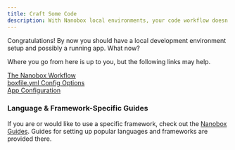 ```yaml
---
title: Craft Some Code
description: With Nanobox local environments, your code workflow doesn't have to change. It's just done inside of an isolated environment.
---
```


Congratulations! By now you should have a local development environment setup and possibly a running app. What now?

Where you go from here is up to you, but the following links may help.

[The Nanobox Workflow](/workflow/)  
[boxfile.yml Config Options](/boxfile/)  
[App Configuration](/app-config/)

### Language & Framework-Specific Guides
If you are or would like to use a specific framework, check out the [Nanobox Guides](https://guides.nanobox.io). Guides for setting up popular languages and frameworks are provided there.
